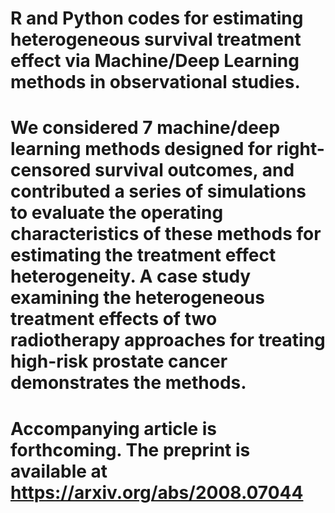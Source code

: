 # R and Python codes for estimating heterogeneous survival treatment effect via Machine/Deep Learning methods in observational studies. 
# We considered 7 machine/deep learning methods designed for right-censored survival outcomes, and contributed a series of simulations to evaluate the operating characteristics of these methods for estimating the treatment effect heterogeneity. A case study examining the heterogeneous treatment effects of two radiotherapy approaches for treating high-risk prostate cancer demonstrates the methods.  
# Accompanying article is forthcoming. The preprint is available at https://arxiv.org/abs/2008.07044 
